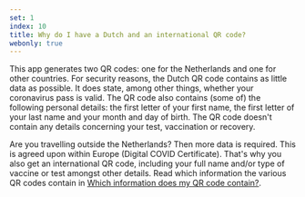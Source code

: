 ```yaml
---
set: 1
index: 10
title: Why do I have a Dutch and an international QR code?
webonly: true
---
```

This app generates two QR codes: one for the Netherlands and one for other countries. For security reasons, the Dutch QR code contains as little data as possible. It does state, among other things, whether your coronavirus pass is valid. The QR code also contains (some of) the following personal details: the first letter of your first name, the first letter of your last name and your month and day of birth. The QR code doesn't contain any details concerning your test, vaccination or recovery. 

Are you travelling outside the Netherlands? Then more data is required. This is agreed upon within Europe (Digital COVID Certificate). That's why you also get an international QR code, including your full name and/or type of vaccine or test amongst other details. Read which information the various QR codes contain in [Which information does my QR code contain?](https://coronacheck.nl/en/faq/1-6-welke-informatie-staat-in-mijn-qr-code/).
